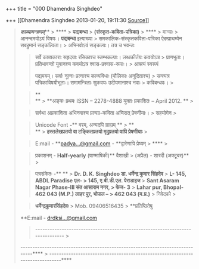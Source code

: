 +++
title = "000 Dhamendra Singhdeo"

+++
[[Dhamendra Singhdeo	2013-01-20, 19:11:30 [Source](https://groups.google.com/g/bvparishat/c/Qo9yzddSxYE)]]



> ***काव्यामन्त्रणम्***** >
> **** >
> **पद्यबन्धा** >
> **(संस्कृत-कविता-पत्रिका)** >
> **** >
> मान्याः >
> आनन्दमयोऽयं विषयः। **पद्यबन्धा** इत्याख्या > समकालिक-संस्कृतकविता-पत्रिका ऐदम्प्राथम्येन सबहुमानं सङ्कल्पिता। > अभिनवोऽयं सङ्कल्पः। तत्र च भवन्तः  
> >   
> > सर्वे काव्यकाराः सहृदयाः रसिकाश्च स्तम्भकल्पाः। लब्धकीर्तयः कवयोऽत्र > प्राणभूताः। प्रतिभावन्तो युवानश्च कवयोऽत्र श्वास-प्रश्वास-रूपाः। > अत्रत्यं स्वरूपं  
> >   
> > पद्यमयम्। सर्वाः नूत्नाः प्रत्नाश्च काव्यविधाः (मौलिकाः अनूदिताश्च) > सन्त्यत्र पत्रिकाविषयीभूताः। समामन्त्रिताः सुकवयः उदीयमानाश्च नवाः > कविबन्धवः। >
> 
> > **  
> ** >
> **अङ्कः प्रथमः ISSN – 2278-4888 युक्तः प्रकाशितः – April 2012. ** >
> 
> >   
> > सर्वथा अप्रकाशिता अभिनवाश्च प्रत्यग्र-कविता अचिरात् प्रेषणीयाः। > सहयोगेन >
> 
> >   
> > Unicode Font **-**** वरम्, अन्यदपि ग्राह्यम् ** >
> **  
> ** >
> **हस्तलेखप्रतयो वा टङ्कितप्रतयो मृदुप्रतयो वापि प्रेषणीयाः** >
>   
> > E:mail - **[padya...@gmail.com]() - **द्वारेणापि प्रेष्यम् >
> **** >
>   
> > प्रकाशनम् - **Half-yearly** (षाण्माषिकी)** वैशाखी > (अप्रैल) - शारदी (अक्टूबर)** >
>   
> > पत्रसंकेतः -** ** >
> **Dr. D. K. Singhdeo
>  डा. धर्मेन्द्र कुमार सिंहदेव** >
> **L- 145, ABDL Paradise एल- > 145, ए.बी.डी.एल. पेराडाइज** >
> **Sant Asaram Nagar Phase-III संत आसाराम नगर, > फेज- 3** >
> **Lahar pur, Bhopal- 462 043 (M.P.)  लाहर पुर, भोपाल – > 462 043 (म.प्र.)** >
> निवेदको >
> 
> > **धर्मेन्द्रकुमारसिंहदेवः** >
> Mob. 09406516435 >
> **प्रतिष्ठितेषु
>                                   
>                               
>  **E:mail - [drdksi...@gmail.com]() 
> > ----------------------------------------------------------------------------- >
> 
> -----------------------------------------------------------------------------**** >
> -----------------------------------------------------------------------------****

